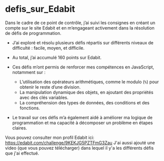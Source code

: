 # defis_sur_Edabit

Dans le cadre de ce point de contrôle, j’ai suivi les consignes en créant un compte sur le site Edabit et en m’engageant
 activement dans la résolution de défis de programmation.
* J’ai exploré et résolu plusieurs défis répartis sur différents niveaux de difficulté : facile, moyen, et difficile.
* Au total, j’ai accumulé 160 points sur Edabit.
* Ces défis m’ont permis de renforcer mes compétences en JavaScript, notamment sur :

  * L’utilisation des opérateurs arithmétiques, comme le modulo (`%`) pour obtenir le reste d’une division.
  * La manipulation dynamique des objets, en ajoutant des propriétés avec des clés variables.
  * La compréhension des types de données, des conditions et des fonctions.
* Le travail sur ces défis m’a également aidé à améliorer ma logique de programmation et ma capacité à décomposer un problème en étapes claires.

Vous pouvez consulter mon profil Edabit ici: https://edabit.com/challenge/9KEKJG5PZTFmG3Zau
J'ai aussi ajouté une video (que vous pouvez télécharger) dans lequel il y'a les différents défis que j'ai effectué.
